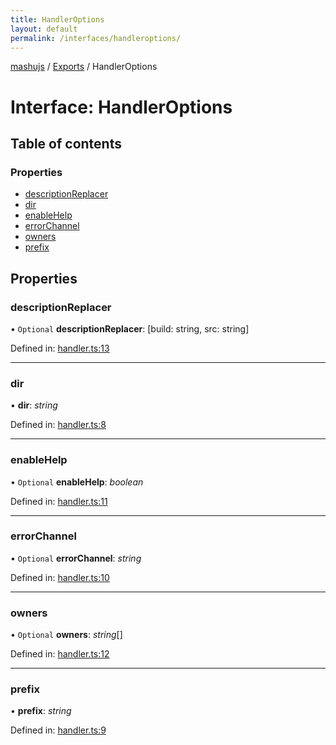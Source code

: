 ```yaml
---
title: HandlerOptions
layout: default
permalink: /interfaces/handleroptions/
---
```

[mashujs](/) / [Exports](/modules/) / HandlerOptions

# Interface: HandlerOptions

## Table of contents

### Properties

- [descriptionReplacer](/handleroptions/#descriptionreplacer)
- [dir](/handleroptions/#dir)
- [enableHelp](/handleroptions/#enablehelp)
- [errorChannel](/handleroptions/#errorchannel)
- [owners](/handleroptions/#owners)
- [prefix](/handleroptions/#prefix)

## Properties

### descriptionReplacer

• `Optional` **descriptionReplacer**: [build: string, src: string]

Defined in: [handler.ts:13](/https://github.com/EpokTarren/mashu/blob/5e59b19/src/handler.ts#L13)

___

### dir

• **dir**: *string*

Defined in: [handler.ts:8](/https://github.com/EpokTarren/mashu/blob/5e59b19/src/handler.ts#L8)

___

### enableHelp

• `Optional` **enableHelp**: *boolean*

Defined in: [handler.ts:11](/https://github.com/EpokTarren/mashu/blob/5e59b19/src/handler.ts#L11)

___

### errorChannel

• `Optional` **errorChannel**: *string*

Defined in: [handler.ts:10](/https://github.com/EpokTarren/mashu/blob/5e59b19/src/handler.ts#L10)

___

### owners

• `Optional` **owners**: *string*[]

Defined in: [handler.ts:12](/https://github.com/EpokTarren/mashu/blob/5e59b19/src/handler.ts#L12)

___

### prefix

• **prefix**: *string*

Defined in: [handler.ts:9](/https://github.com/EpokTarren/mashu/blob/5e59b19/src/handler.ts#L9)
